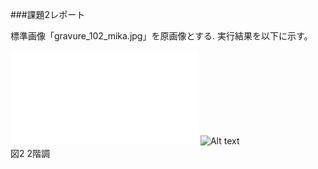 ###課題2レポート

標準画像「gravure_102_mika.jpg」を原画像とする.
実行結果を以下に示す。



![Alt text](/path/to/http://www.fastpic.jp/viewer.php?file=8981985692.jpg)
![Alt text](/path/to/ "Optional title")
　　　　　　　　　　図2 2階調
